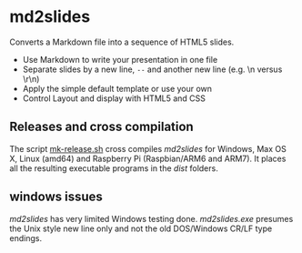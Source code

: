
# md2slides

Converts a Markdown file into a sequence of HTML5 slides.

+ Use Markdown to write your presentation in one file
+ Separate slides by a new line, `--` and another new line (e.g. \n versus \r\n)
+ Apply the simple default template or use your own
+ Control Layout and display with HTML5 and CSS

## Releases and cross compilation

The script [mk-release.sh](./mk-release.sh) cross compiles *md2slides* for Windows, Max OS X, Linux (amd64) and Raspberry Pi (Raspbian/ARM6 and ARM7).
It places all the resulting executable programs in the *dist* folders.

## windows issues

*md2slides* has very limited Windows testing done.  *md2slides.exe* 
presumes the Unix style new line only and not the old DOS/Windows CR/LF type endings.


